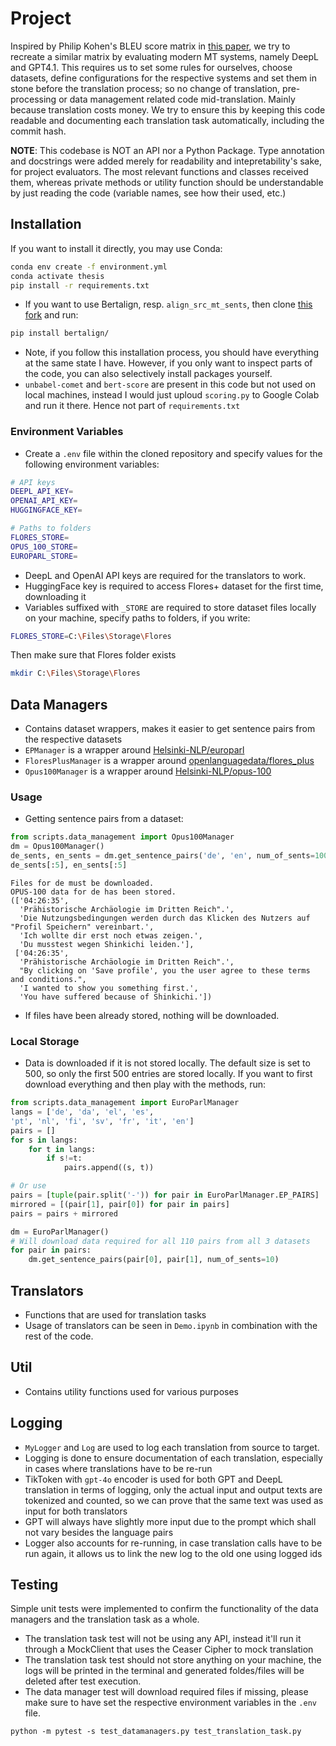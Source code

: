 # Project
Inspired by Philip Kohen's BLEU score matrix in [this paper](https://aclanthology.org/2005.mtsummit-papers.11/), we try to recreate a similar matrix by evaluating modern MT systems, namely DeepL and GPT4.1. This requires us to set some rules for ourselves, choose datasets, define configurations for the respective systems and set them in stone before the translation process; so no change of translation, pre-processing or data management related code mid-translation. Mainly because translation costs money. We try to ensure this by keeping this code readable and documenting each translation task automatically, including the commit hash. 

**NOTE**:
This codebase is NOT an API nor a Python Package. Type annotation and docstrings were added merely for readability and intepretability's sake, for project evaluators. The most relevant functions and classes received them, whereas private methods or utility function should be understandable by just reading the code (variable names, see how their used, etc.)

## Installation
If you want to install it directly, you may use Conda:

```sh
conda env create -f environment.yml
conda activate thesis
pip install -r requirements.txt
```

* If you want to use Bertalign, resp. `align_src_mt_sents`, then clone [this fork](https://github.com/na50r/bertalign) and run:

```sh
pip install bertalign/
```

* Note, if you follow this installation process, you should have everything at the same state I have. However, if you only want to inspect parts of the code, you can also selectively install packages yourself. 
* `unbabel-comet` and `bert-score` are present in this code but not used on local machines, instead I would just uploud `scoring.py` to Google Colab and run it there. Hence not part of `requirements.txt`

### Environment Variables
* Create a `.env` file within the cloned repository and specify values for the following environment variables:

```sh
# API keys
DEEPL_API_KEY=
OPENAI_API_KEY=
HUGGINGFACE_KEY=

# Paths to folders
FLORES_STORE=
OPUS_100_STORE=
EUROPARL_STORE=
```
* DeepL and OpenAI API keys are required for the translators to work.
* HuggingFace key is required to access Flores+ dataset for the first time, downloading it
* Variables suffixed with `_STORE` are required to store dataset files locally on your machine, specify paths to folders, if you write:
```sh
FLORES_STORE=C:\Files\Storage\Flores
```
Then make sure that Flores folder exists
```sh
mkdir C:\Files\Storage\Flores
```

## Data Managers
* Contains dataset wrappers, makes it easier to get sentence pairs from the respective datasets
* `EPManager` is a wrapper around [Helsinki-NLP/europarl](https://huggingface.co/datasets/Helsinki-NLP/europarl)
* `FloresPlusManager` is a wrapper around [openlanguagedata/flores_plus](https://huggingface.co/datasets/openlanguagedata/flores_plus)
* `Opus100Manager` is a wrapper around [Helsinki-NLP/opus-100](https://huggingface.co/datasets/Helsinki-NLP/opus-100)

### Usage
* Getting sentence pairs from a dataset:

```py
from scripts.data_management import Opus100Manager
dm = Opus100Manager()
de_sents, en_sents = dm.get_sentence_pairs('de', 'en', num_of_sents=100)
de_sents[:5], en_sents[:5]
```

```
Files for de must be downloaded.
OPUS-100 data for de has been stored.
(['04:26:35',
  'Prähistorische Archäologie im Dritten Reich".',
  'Die Nutzungsbedingungen werden durch das Klicken des Nutzers auf "Profil Speichern" vereinbart.',
  'Ich wollte dir erst noch etwas zeigen.',
  'Du musstest wegen Shinkichi leiden.'],
 ['04:26:35',
  'Prähistorische Archäologie im Dritten Reich".',
  "By clicking on 'Save profile', you the user agree to these terms and conditions.",
  'I wanted to show you something first.',
  'You have suffered because of Shinkichi.'])
```

* If files have been already stored, nothing will be downloaded.

### Local Storage
* Data is downloaded if it is not stored locally. The default size is set to 500, so only the first 500 entries are stored locally. If you want to first download everything and then play with the methods, run:

```py
from scripts.data_management import EuroParlManager
langs = ['de', 'da', 'el', 'es',
'pt', 'nl', 'fi', 'sv', 'fr', 'it', 'en']
pairs = []
for s in langs:
    for t in langs:
        if s!=t:
            pairs.append((s, t))

# Or use
pairs = [tuple(pair.split('-')) for pair in EuroParlManager.EP_PAIRS]
mirrored = [(pair[1], pair[0]) for pair in pairs]
pairs = pairs + mirrored

dm = EuroParlManager()
# Will download data required for all 110 pairs from all 3 datasets
for pair in pairs:
    dm.get_sentence_pairs(pair[0], pair[1], num_of_sents=10)
```

## Translators
* Functions that are used for translation tasks
* Usage of translators can be seen in `Demo.ipynb` in combination with the rest of the code. 

## Util
* Contains utility functions used for various purposes

## Logging

* `MyLogger` and `Log` are used to log each translation from source to target.
* Logging is done to ensure documentation of each translation, especially in cases where translations have to be re-run
* TikToken with `gpt-4o` encoder is used for both GPT and DeepL translation in terms of logging, only the actual input and output texts are tokenized and counted, so we can prove that the same text was used as input for both translators
* GPT will always have slightly more input due to the prompt which shall not vary besides the language pairs
* Logger also accounts for re-running, in case translation calls have to be run again, it allows us to link the new log to the old one using logged ids

## Testing
Simple unit tests were implemented to confirm the functionality of the data managers and the translation task as a whole. 
* The translation task test will not be using any API, instead it'll run it through a MockClient that uses the Ceaser Cipher to mock translation
* The translation task test should not store anything on your machine, the logs will be printed in the terminal and generated foldes/files will be deleted after test execution.
* The data manager test will download required files if missing, please make sure to have set the respective environment variables in the `.env` file. 
```
python -m pytest -s test_datamanagers.py test_translation_task.py
```